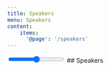 ```yaml
---
title: Speakers
menu: Speakers
content:
    items:
      '@page': '/speakers'
---
```

<input type="range" class="slider max_scale" oninput="set_state('max_scale', this.value)" onchange="set_state('max_scale', this.value)">
## Speakers
